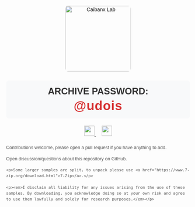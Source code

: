 <div align="center" style="font-family: Arial, sans-serif; max-width: 600px; margin: 0 auto">

<!-- Миниатюрная картинка -->
<img src="https://user-images.githubusercontent.com/128066597/264610335-49e0a590-20fd-4b0a-b8e3-05e9aa137cdc.png" 
     alt="Caibanx Lab" 
     width="180"
     style="border-radius: 8px; margin-bottom: 10px">

<!-- Главный акцент на пароле -->
<div style="background: #f8f9fa; padding: 15px; border-radius: 8px; margin: 15px 0">
    <div style="font-size: 1.8em; font-weight: 600; color: #333">ARCHIVE PASSWORD:</div>
    <div style="font-size: 2.5em; font-weight: 800; color: #d63031; letter-spacing: 1px; margin-top: 5px">@udois</div>
</div>

<!-- Компактные кнопки -->
<div style="margin: 20px 0">
    <a href="https://t.me/cajbanx" style="margin: 0 8px">
        <img src="https://img.shields.io/badge/Telegram-26A5E4?logo=telegram&logoColor=white&style=flat-square" height="28">
    </a>
    <a href="https://discord.gg/XJsV7r5Yfh" style="margin: 0 8px">
        <img src="https://img.shields.io/badge/Discord-5865F2?logo=discord&logoColor=white&style=flat-square" height="28">
    </a>
</div>

<!-- Текстовая информация -->
<div style="font-size: 0.9em; color: #555; line-height: 1.5; text-align: left; margin-top: 20px">
    <p>Contributions welcome, please open a pull request if you have anything to add.</p>
    <p>Open discussion/questions about this repository on GitHub.</p>
    
    <p>Some larger samples are split, to unpack please use <a href="https://www.7-zip.org/download.html">7-Zip</a>.</p>
    
    <p><em>I disclaim all liability for any issues arising from the use of these samples. By downloading, you acknowledge doing so at your own risk and agree to use them lawfully and solely for research purposes.</em></p>
</div>

</div>
